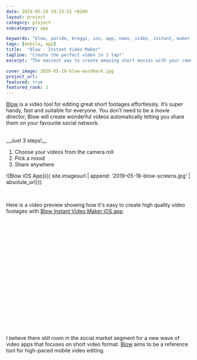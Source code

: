 ```yaml
---
date: 2019-05-19 19:33:52 +0100
layout: project
category: project
subcategory: app

keywords: "blow, paride, broggi, ios, app, news, video, instant, maker, editor"
tags: [mobile, app]
title:  "Blow - Instant Video Maker"
tagline: "Create the perfect video in 1 tap!"
excerpt: "The easiest way to create amazing short movies with your camera roll videos."

cover_image: 2019-05-19-blow-wordmark.jpg
project_url:
featured: true
featured_rank: 1
---
```


[Blow](https://itunes.apple.com/fr/app/snacknews/id1462614796?mt=8) is a video tool for editing great short footages effortlessly. It’s super handy, fast and suitable for everyone. You don’t need to be a movie director, Blow will create wonderful videos automatically letting you share them on your favourite social network.

<br>
__Just 3 steps!__

1. Choose your videos from the camera roll
2. Pick a mood
3. Share anywhere

![Blow iOS App]({{ site.imagesurl | append: '2019-05-19-blow-screens.jpg' | absolute_url}})

<br>

Here is a video preview showing how it's easy to create high quality video footages with [Blow Instant Video Maker iOS app](https://itunes.apple.com/fr/app/snacknews/id1462614796?mt=8).

<div class="video-wrapper-special" style="width:100px; height:300px">
  <script src="https://geo.dailymotion.com/player/x4tg.js" data-video="k5wRH7vElU8dBquWcNb" data-params="GK_PV5_PHOTON=1"></script>
</div>


I believe there still room in the social market segment for a new wave of video apps that focuses on short video format.
[Blow](https://itunes.apple.com/fr/app/snacknews/id1462614796?mt=8) aims to be a reference tool for high-paced mobile video editing.

